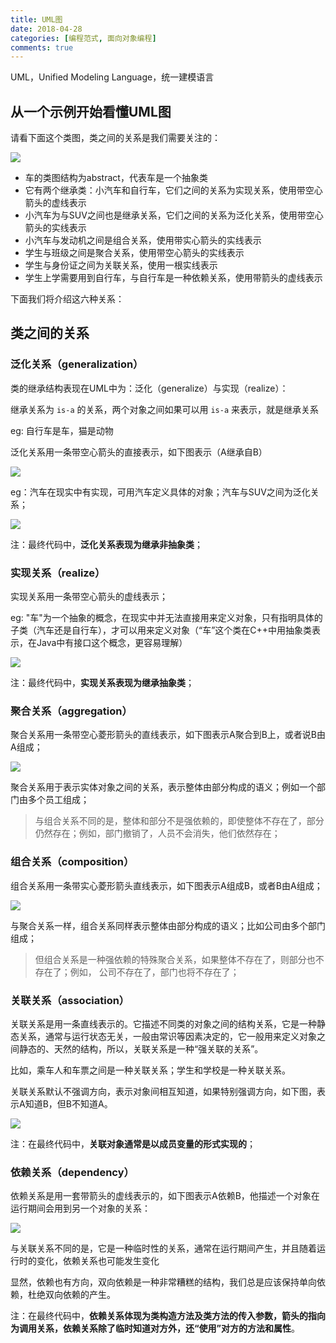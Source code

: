```yaml
---
title: UML图
date: 2018-04-28
categories: [编程范式, 面向对象编程]
comments: true
---
```


UML，Unified Modeling Language，统一建模语言

## 从一个示例开始看懂UML图

请看下面这个类图，类之间的关系是我们需要关注的：

![](http://design-patterns.readthedocs.io/zh_CN/latest/_images/uml_class_struct.jpg)

- 车的类图结构为abstract，代表车是一个抽象类
- 它有两个继承类：小汽车和自行车，它们之间的关系为实现关系，使用带空心箭头的虚线表示
- 小汽车为与SUV之间也是继承关系，它们之间的关系为泛化关系，使用带空心箭头的实线表示
- 小汽车与发动机之间是组合关系，使用带实心箭头的实线表示
- 学生与班级之间是聚合关系，使用带空心箭头的实线表示
- 学生与身份证之间为关联关系，使用一根实线表示
- 学生上学需要用到自行车，与自行车是一种依赖关系，使用带箭头的虚线表示

下面我们将介绍这六种关系：

## 类之间的关系

### 泛化关系（generalization）

类的继承结构表现在UML中为：泛化（generalize）与实现（realize）：

继承关系为 `is-a` 的关系，两个对象之间如果可以用 `is-a` 来表示，就是继承关系

eg: 自行车是车，猫是动物

泛化关系用一条带空心箭头的直接表示，如下图表示（A继承自B）

![](http://design-patterns.readthedocs.io/zh_CN/latest/_images/uml_generalization.jpg)

eg：汽车在现实中有实现，可用汽车定义具体的对象；汽车与SUV之间为泛化关系；

![](http://design-patterns.readthedocs.io/zh_CN/latest/_images/uml_generalize.jpg)

注：最终代码中，**泛化关系表现为继承非抽象类**；

### 实现关系（realize）

实现关系用一条带空心箭头的虚线表示；

eg: "车"为一个抽象的概念，在现实中并无法直接用来定义对象，只有指明具体的子类（汽车还是自行车），才可以用来定义对象（“车”这个类在C++中用抽象类表示，在Java中有接口这个概念，更容易理解）

![](http://design-patterns.readthedocs.io/zh_CN/latest/_images/uml_realize.jpg)

注：最终代码中，**实现关系表现为继承抽象类**；

### 聚合关系（aggregation）

聚合关系用一条带空心菱形箭头的直线表示，如下图表示A聚合到B上，或者说B由A组成；

![](http://design-patterns.readthedocs.io/zh_CN/latest/_images/uml_aggregation.jpg)

聚合关系用于表示实体对象之间的关系，表示整体由部分构成的语义；例如一个部门由多个员工组成；

>与组合关系不同的是，整体和部分不是强依赖的，即使整体不存在了，部分仍然存在；例如，部门撤销了，人员不会消失，他们依然存在；

### 组合关系（composition）


组合关系用一条带实心菱形箭头直线表示，如下图表示A组成B，或者B由A组成；

![](http://design-patterns.readthedocs.io/zh_CN/latest/_images/uml_composition.jpg)

与聚合关系一样，组合关系同样表示整体由部分构成的语义；比如公司由多个部门组成；

>但组合关系是一种强依赖的特殊聚合关系，如果整体不存在了，则部分也不存在了；例如， 公司不存在了，部门也将不存在了；

### 关联关系（association）

关联关系是用一条直线表示的。它描述不同类的对象之间的结构关系，它是一种静态关系，通常与运行状态无关，一般由常识等因素决定的，它一般用来定义对象之间静态的、天然的结构，所以，关联关系是一种“强关联的关系”。

比如，乘车人和车票之间是一种关联关系；学生和学校是一种关联关系。

关联关系默认不强调方向，表示对象间相互知道，如果特别强调方向，如下图，表示A知道B，但B不知道A。

![](http://design-patterns.readthedocs.io/zh_CN/latest/_images/uml_association.jpg)

注：在最终代码中，**关联对象通常是以成员变量的形式实现的**；

### 依赖关系（dependency）

依赖关系是用一套带箭头的虚线表示的，如下图表示A依赖B，他描述一个对象在运行期间会用到另一个对象的关系：

![](http://design-patterns.readthedocs.io/zh_CN/latest/_images/uml_dependency.jpg)

与关联关系不同的是，它是一种临时性的关系，通常在运行期间产生，并且随着运行时的变化，依赖关系也可能发生变化

显然，依赖也有方向，双向依赖是一种非常糟糕的结构，我们总是应该保持单向依赖，杜绝双向依赖的产生。

注：在最终代码中，**依赖关系体现为类构造方法及类方法的传入参数，箭头的指向为调用关系，依赖关系除了临时知道对方外，还“使用”对方的方法和属性**。


